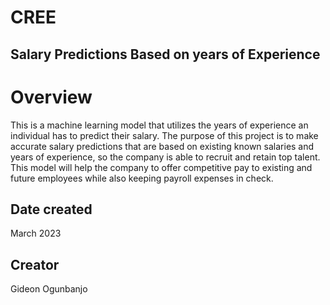 # CREE
## Salary Predictions Based on years of Experience
# Overview
This is a machine learning model that utilizes the years of experience an individual has to predict their salary. The purpose of this project is to make accurate salary predictions that are based on existing known salaries and years of experience, so the company is able to recruit and retain top talent. This model will help the company to offer competitive pay to existing and future employees while also keeping payroll expenses in check.

## Date created
March 2023
## Creator
Gideon Ogunbanjo